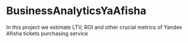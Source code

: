 # BusinessAnalyticsYaAfisha

<p> In this project we estimate LTV, ROI and other crucial metrics of Yandex Afisha tickets purchasing service</p>
